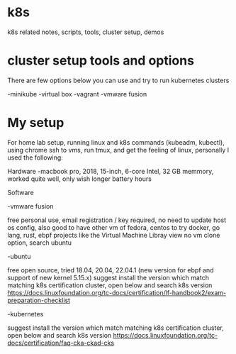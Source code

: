 # k8s
k8s related notes, scripts, tools, cluster setup, demos

# cluster setup tools and options 

There are few options below you can use and try to run kubernetes clusters

-minikube 
-virtual box 
-vagrant
-vmware fusion 

# My setup 
For home lab setup, running linux and k8s commands (kubeadm, kubectl), using chrome ssh to vms, run tmux, and get the feeling of linux, personally I used the following:

Hardware
-macbook pro, 2018, 15-inch, 6-core Intel, 32 GB memmory, worked quite well, only wish longer battery hours  

Software 

-vmware fusion

free personal use, email registration / key required, no need to update host os config, also good to have other vm of fedora, centos to try docker, go lang, rust, ebpf projects
like the Virtual Machine Libray view
no vm clone option, search ubuntu

-ubuntu 

free open source, tried 18.04, 20.04, 22.04.1 (new version for ebpf and support of new kernel 5.15.x)
suggest install the version which match matching k8s certification cluster, 
open below and search k8s version
https://docs.linuxfoundation.org/tc-docs/certification/lf-handbook2/exam-preparation-checklist

-kubernetes

suggest install the version which match matching k8s certification cluster, 
open below and search k8s version
https://docs.linuxfoundation.org/tc-docs/certification/faq-cka-ckad-cks


